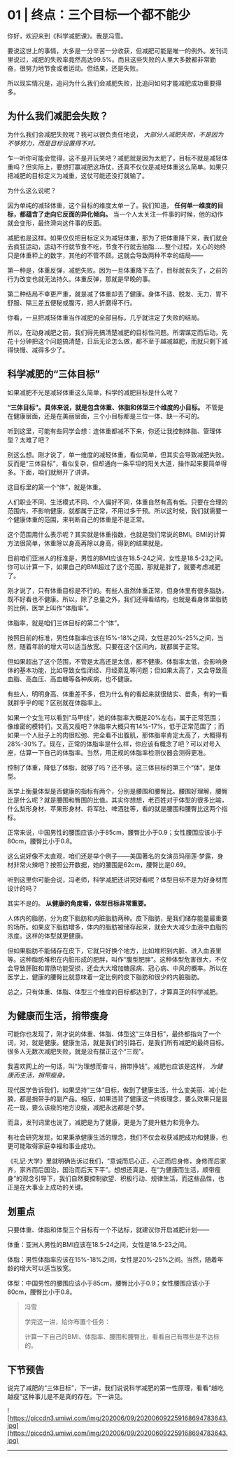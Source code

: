 # 01 | 终点：三个目标一个都不能少

你好，欢迎来到《科学减肥课》。我是冯雪。

要说这世上的事情，大多是一分辛苦一分收获，但减肥可能是唯一的例外。发刊词里说过，减肥的失败率竟然高达99.5%。而且这些失败的人里大多数都非常勤奋，很努力地节食或者运动。但结果，还是失败。

所以现实情况是，追问为什么我们会减肥失败，比追问如何才能减肥成功重要得多。

## 为什么我们减肥会失败？

为什么我们会减肥失败呢？我可以很负责任地说， *大部分人减肥失败，不是因为不够努力，而是目标设置得不对。*

乍一听你可能会觉得，这不是开玩笑吧？减肥就是因为太肥了，目标不就是减轻体重吗？但实际上，要想打赢减肥这场仗，还真不仅仅是减轻体重这么简单。如果只把减肥的目标定义为减重，这仗可能还没打就输了。

为什么这么说呢？

因为单纯的减轻体重，这个目标的维度太单一了。我们知道， **任何单一维度的目标，都蕴含了走向它反面的异化倾向。** 当一个人太关注一件事的时候，他的动作就会变形，最终滑向这件事的反面。

减肥也是这样。如果仅仅把目标定义为减轻体重，那为了把体重降下来，我们就会去疯狂运动，运动不行就节食不吃，节食不行就去抽脂……整个过程，关心的始终只是体重秤上的数字，其他的不管不顾。这就会导致两种不幸的结局——

第一种是，体重反弹，减肥失败。因为一旦体重降下去了，目标就丧失了，之前的行为改变也就无法持久。体重反弹，那就是早晚的事。

第二种结局不幸更严重，就是减了体重却丢了健康。身体不适、脱发、无力、胃不舒服、隔三差五便秘或腹泻，把人折磨得不行。

你看，一旦把减轻体重当作减肥的全部目标，几乎就注定了失败的结局。

所以，在动身减肥之前，我们得先搞清楚减肥的目标性问题。所谓谋定而后动，先花十分钟把这个问题搞清楚，日后无论怎么做，都不至于越减越肥，而就只剩下减得快慢、减得多少了。

## 科学减肥的“三体目标”

如果减肥不光是减轻体重这么简单，科学的减肥目标是什么呢？

 **“三体目标”。具体来说，就是包含体重、体脂和体型三个维度的小目标。** 不管是在健康层面，还是在美丽层面，三个小目标都是三位一体、缺一不可的。

听到这里，可能有些同学会想：连体重都减不下来，你还让我控制体脂、管理体型？太难了吧？

别这么想。刚才说了，单一维度的减轻体重，看似简单，但其实会导致减肥失败。反而是“三体目标”，看似复杂，但却通向一条平坦的阳关大道，操作起来要简单得多。下面，咱们就掰开了讲讲。

这目标里的第一个“体”，就是体重。

人们职业不同、生活模式不同、个人偏好不同，体重自然有高有低。只要在合理的范围内，不影响健康，就都属于正常，不用过多干预。所以这时候，我们就需要一个健康体重的范围，来判断自己的体重是不是正常。

这个范围用什么表示呢？其实就是体重指数，也就是我们常说的BMI。BMI的计算方法很简单，体重除以身高再除以身高，得到的结果就是。

目前咱们亚洲人的标准是，男性的BMI应该在18.5-24之间，女性是18.5-23之间。你可以计算一下，如果自己的BMI超过了这个范围，那就是胖了，就要考虑减肥了。

刚才说了，只有体重目标是不行的。有些人虽然体重正常，但身体里有很多脂肪，既不好看也不健康。所以，除了总量之外，我们还得看结构，也就是看身体里脂肪的比例，医学上叫作“体脂率”。

体脂率，就是咱们三体目标的第二个“体”。

按照目前的标准，男性体脂率应该在15%-18%之间，女性是20%-25%之间，当然，随着年龄的增大可以适当放宽。只要在这个区间内，就都属于正常。

但如果超出了这个范围，不管是太高还是太低，都不健康。体脂率太低，会影响身体的基本功能，比如导致女性闭经、月经紊乱等问题；但如果太高了，又会导致高血脂、高血压、高血糖等各种疾病，也不健康。

有些人，明明身高、体重差不多，但为什么有的看起来就很结实、苗条，有的一看就胖乎乎的呢？区别就在体脂率上。

如果一个女生可以看到“马甲线”，她的体脂率大概是20%左右，属于正常范围；像维密的模特们，又高又瘦吧？体脂率大概只有14%-17%，低于正常范围了；而如果一个人肚子上的肉很松弛、完全看不出腹肌，那体脂率肯定太高了，大概得有28%-30%了。现在，正常的体脂率是什么样，你应该有概念了吧？可以对号入座，估算一下自己的体脂率。当然，用正规的体脂率检测仪器会测得更准。

控制了体重，降低了体脂，就够了吗？还不够。这三体目标的第三个“体”，是体型。

医学上衡量体型是否健康的指标有两个，分别是腰围和腰臀比。腰围好理解，腰臀比是什么呢？就是腰围和臀围的比值。其实你想想，老百姓对于体型的很多比喻，什么梨形身材、苹果形身材、将军肚、啤酒肚等，看的就是腰围和腰臀比这两个指标。

正常来说，中国男性的腰围应该小于85cm，腰臀比小于0.9；女性腰围应该小于80cm，腰臀比小于0.8。

这么说好像不太直观，咱们还是举个例子——美国著名的女演员玛丽莲·梦露，身材非常火辣吧？按照公开数据，她的腰围是62cm，腰臀比是0.69。

听到这里你可能会说，冯老师，科学减肥还讲究好看呢？体型目标不是为好身材而设计的吗？

其实不是的。 **从健康的角度看，体型目标非常重要。**

人体内的脂肪，分为皮下脂肪和内脏脂肪两种。皮下脂肪，是我们储存能量最重要的场所。如果皮下脂肪增多，体内的脂肪被储存起来，就会大大减少血液中血脂的浓度。这样的体型就更健康。

但如果脂肪不能储存在皮下，它就只好换个地方，比如堆积到内脏、进入血液里等。这种脂肪堆积在内脏形成的肥胖，叫作“腹型肥胖”。这种体型危害很大，不仅会导致肝脏和胃肠功能受损，还会大大增加糖尿病、冠心病、中风的概率。所以在医学上，健康的腰臀比就意味着一定比例的皮下脂肪和很少的内脏脂肪。

总之，只有体重、体脂、体型三个维度的目标都达到了，才算真正的科学减肥。

## 为健康而生活，捎带瘦身

可能你也发现了，刚才说的体重、体脂、体型这“三体目标”，最终都指向了一个词，对，就是健康。健康生活，就是我们的引路石，是我们所有减肥的最终目标。很多人无数次减肥失败，就是没有摆正这个“三观”。

我喜欢网上的一句话，叫“为理想而奋斗，捎带挣钱”。减肥也应该是这样， *为健康而生活，捎带瘦身。*

现代医学告诉我们，如果坚持“三体”目标，做到了健康生活，什么变美丽、减小肚腩，都是捎带手的副产品。相反，如果违背了健康这一终极理念，要么效果只是昙花一现，要么该瘦的地方没瘦，减肥永远都是个梦。

而且，发刊词里也说了，减肥是为了健康，更是为了提升魅力和竞争力。

有社会研究发现，如果秉承健康生活的理念，我们不仅会收获减肥成功和健康，也更可能取得家庭幸福和事业成功。

《礼记·大学》里就明确告诉过我们，“意诚而后心正，心正而后身修，身修而后家齐，家齐而后国治，国治而后天下平”。想想还真是，在“为健康而生活，顺带瘦身”的观念引导下，我们自然要控制欲望、积极行动、规律生活，而这些品性，也正是在大事业上成功的关键。

## 划重点

只要体重、体脂和体型三个目标有一个不达标，就建议你开启减肥计划——

体重：亚洲人男性的BMI应该在18.5-24之间，女性是18.5-23之间。

体脂：男性体脂率应该在15%-18%之间，女性是20%-25%之间。当然，随着年龄的增大可以适当放宽。

体型：中国男性的腰围应该小于85cm，腰臀比小于0.9；女性腰围应该小于80cm，腰臀比小于0.8。

> 冯雪
> 
> 学完这一讲，给你布置个任务：
> 
> 计算一下自己的BMI、体脂率、腰围和腰臀比，看看自己有哪些是不达标的。

## 下节预告

说完了减肥的“三体目标”，下一讲，我们说说科学减肥的第一性原理，看看“越吃越瘦”这种事儿是不是真的存在。下一讲见。

![https://piccdn3.umiwi.com/img/202006/09/202006092259168694783643.jpg](https://piccdn3.umiwi.com/img/202006/09/202006092259168694783643.jpg)

---

